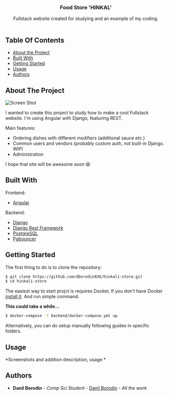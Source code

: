 <br/>
<p align="center">
  <h3 align="center">Food Store 'HINKAL'</h3>

  <p align="center">
    Fullstack website created for studying and an example of my coding.
    <br/>
    <br/>
  </p>
</p>



## Table Of Contents

* [About the Project](#about-the-project)
* [Built With](#built-with)
* [Getting Started](#getting-started)
* [Usage](#usage)
* [Authors](#authors)

## About The Project

![Screen Shot](photos/home_screenshot.png)

I wanted to create this project to study how to make a cool Fullstack website. I'm using Angular with Django, featuring REST.

Main features:

* Ordering dishes with different modifiers (additional sauce etc.)
* Common users and vendors (probably custom auth, not built-in Django. WIP)
* Administration

I hope that site will be awesome soon :smile:

## Built With

Frontend: 
* [Angular](https://angular.io)

Backend:
* [Django](https://www.djangoproject.com)
* [Django Rest Framework](https://www.django-rest-framework.org)
* [PostgreSQL](https://www.postgresql.org)
* [Pgbouncer](https://www.pgbouncer.org)

## Getting Started

The first thing to do is to clone the repository:

```sh
$ git clone https://github.com/dborodin836/hinkali-store.git
$ cd hinkali-store
```

The easiest way to start projct is requires Docker,
If you don't have Docker [install it](https://docs.docker.com/get-docker/).
And run simple command.

**This could take a while...**

```sh
$ docker-compose -f backend/docker-compose.yml up
```

Alternatively, you can do setup manually following guides in specific folders.

## Usage

*Screenshots and addition description, usage *

## Authors

* **Danil Borodin** - *Comp Sci Student* - [Danil Borodin](https://github.com/dborodin836/) - *All the work*
